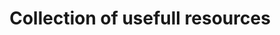 ---
title: "Collection of usefull resources"
layout: home
classes: wide
author_profile: true
recent_posts_heading: ""
pagination:
  enabled: true
  collection: 'posts'
  per_page: 5
  sort_field: 'date'
  sort_reverse: true
  category: resources
  permalink: '/resources/:num/'
  title: ':title - page :num'
  trail:
    before: 3
    after: 3
---